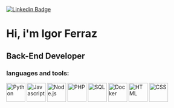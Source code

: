 [![Linkedin Badge](https://img.shields.io/badge/-LinkedIn-blue?style=flat-square&logo=Linkedin&logoColor=white&link=https://www.linkedin.com/in/igor-ferraz-85552b144/)](https://www.linkedin.com/in/igor-ferraz-85552b144/)

# Hi, i'm Igor Ferraz
## Back-End Developer

### languages and tools:
<img src="https://www.python.org/static/community_logos/python-logo.png" alt="Python" width="50" height="50">
<img src="https://upload.wikimedia.org/wikipedia/commons/9/99/Unofficial_JavaScript_logo_2.svg" alt="Javascript" width="50" height="50">
<img src="https://upload.wikimedia.org/wikipedia/commons/d/d9/Node.js_logo.svg" alt="Node.js" width="50" height="50">
<img src="https://www.php.net/images/logos/new-php-logo.svg" alt="PHP" width="50" height="50">
<img src="https://upload.wikimedia.org/wikipedia/commons/8/87/Sql_data_base_with_logo.png" alt="SQL" width="50" height="50">
<img src="https://www.docker.com/sites/default/files/d8/2019-07/Moby-logo.png" alt="Docker" width="50" height="50">
<img src="https://upload.wikimedia.org/wikipedia/commons/6/61/HTML5_logo_and_wordmark.svg" alt="HTML" width="50" height="50">
<img src="https://upload.wikimedia.org/wikipedia/commons/d/d5/CSS3_logo_and_wordmark.svg" alt="CSS" width="50" height="50">
